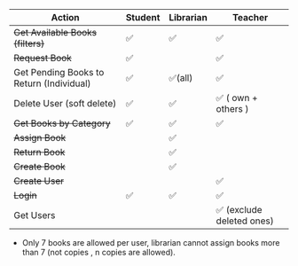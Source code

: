 Action                                    | Student | Librarian | Teacher
------------------------------------------|---------|-----------|---------
~~Get Available Books (filters)~~         | ✅      | ✅       | ✅
~~Request Book~~                          | ✅      |           | ✅
Get Pending Books to Return (Individual)  | ✅      | ✅(all)   | ✅
Delete User (soft delete)                 | ✅      | ✅        | ✅ ( own + others )
~~Get Books by Category~~                 | ✅      | ✅        | ✅
~~Assign Book~~                           |         | ✅        | 
~~Return Book~~                           |         | ✅        | 
~~Create Book~~                           |         | ✅        | 
~~Create User~~                           |         |           | ✅
~~Login~~                                 | ✅      | ✅       | ✅
Get Users                                 |         |           | ✅ (exclude deleted ones)

- Only 7 books are allowed per user, librarian cannot assign books more than 7 (not copies , n copies are allowed).